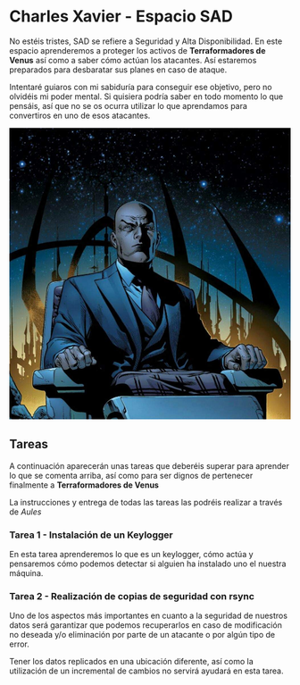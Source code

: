 # Charles Xavier - Espacio SAD

No estéis tristes, SAD se refiere a Seguridad y Alta Disponibilidad. En este espacio aprenderemos a proteger los activos de **Terraformadores de Venus** así como a saber cómo actúan los atacantes. Así estaremos preparados para desbaratar sus planes en caso de ataque.
 
Intentaré guiaros con mi sabiduría para conseguir ese objetivo, pero no olvidéis mi poder mental. Si quisiera podría saber en todo momento lo que pensáis, así que no se os ocurra utilizar lo que aprendamos para convertiros en uno de esos atacantes.

![Charles Xavier](img/charlesXavier.jpg)

## Tareas

A continuación aparecerán unas tareas que deberéis superar para aprender lo que se comenta arriba, así como para ser dignos de pertenecer finalmente a **Terraformadores de Venus**

La instrucciones y entrega de todas las tareas las podréis realizar a través de *Aules*

### Tarea 1 - Instalación de un Keylogger

En esta tarea aprenderemos lo que es un keylogger, cómo actúa y pensaremos cómo podemos detectar si alguien ha instalado uno el nuestra máquina.

### Tarea 2 - Realización de copias de seguridad con rsync

Uno de los aspectos más importantes en cuanto a la seguridad de nuestros datos será garantizar que podemos recuperarlos en caso de modificación no deseada y/o eliminación por parte de un atacante o por algún tipo de error.

Tener los datos replicados en una ubicación diferente, así como la utilización de un incremental de cambios no servirá ayudará en esta tarea.

